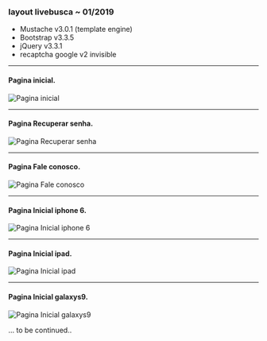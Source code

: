 ### layout livebusca ~ 01/2019

- Mustache v3.0.1 (template engine)
- Bootstrap v3.3.5 
- jQuery v3.3.1
- recaptcha google v2 invisible

-------------------------------------

#### Pagina inicial.
![Pagina inicial](prints/Inicial.png)

-------------------------------------

#### Pagina Recuperar senha.
![Pagina Recuperar senha](prints/recSenha.png)

-------------------------------------

#### Pagina Fale conosco.
![Pagina Fale conosco](prints/FaleConosco.png)

-------------------------------------

#### Pagina Inicial iphone 6.
![Pagina Inicial iphone 6](prints/iphone6.png)

-------------------------------------

#### Pagina Inicial  ipad.
![Pagina Inicial ipad](prints/ipad.png)

-------------------------------------

#### Pagina Inicial  galaxys9.
![Pagina Inicial galaxys9](prints/galaxys9.png)


... to be continued..
